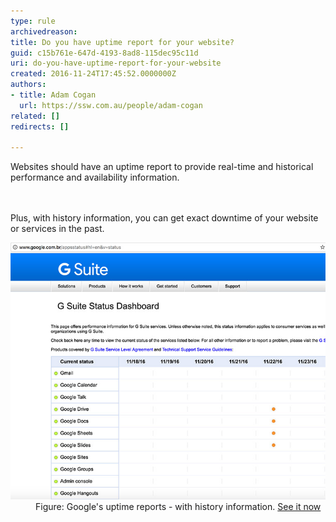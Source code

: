 ```yaml
---
type: rule
archivedreason: 
title: Do you have uptime report for your website?
guid: c15b761e-647d-4193-8ad8-115dec95c11d
uri: do-you-have-uptime-report-for-your-website
created: 2016-11-24T17:45:52.0000000Z
authors:
- title: Adam Cogan
  url: https://ssw.com.au/people/adam-cogan
related: []
redirects: []

---
```



Websites should have an ​uptime report to provide real-time and historical performance and availability information. <br>
<br><excerpt class='endintro'></excerpt><br>
<p>Plus, with history information, you can get exact downtime of your website or services in the past.<br></p>
<dl class="goodImage">
   <dt>
      <img src="google-uptime-report.jpg" alt="google-uptime-report.jpg" />
      <br>
   </dt><dd>Figure: Google's uptime reports - with history information. 
      <a href="http://www.google.com.br/appsstatus" target="_blank">See it now​</a>​<br></dd></dl>


